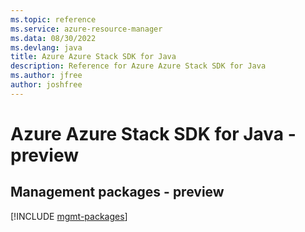 ```yaml
---
ms.topic: reference
ms.service: azure-resource-manager
ms.data: 08/30/2022
ms.devlang: java
title: Azure Azure Stack SDK for Java
description: Reference for Azure Azure Stack SDK for Java
ms.author: jfree
author: joshfree
---
```

# Azure Azure Stack SDK for Java - preview

## Management packages - preview
[!INCLUDE [mgmt-packages](azure-stack-mgmt-index.md)]